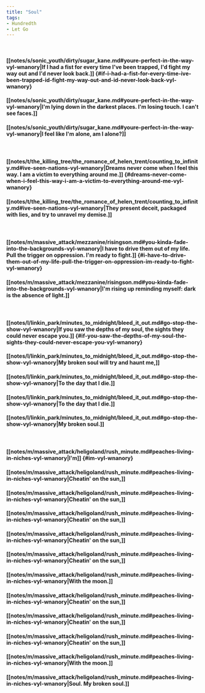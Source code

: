 ```yaml
---
title: "Soul"
tags:
- Hundredth
- Let Go
---
```

&nbsp;
#### [[notes/s/sonic_youth/dirty/sugar_kane.md#youre-perfect-in-the-way-vyl-wnanory|If I had a fist for every time I've been trapped, I'd fight my way out and I'd never look back.]] {#if-i-had-a-fist-for-every-time-ive-been-trapped-id-fight-my-way-out-and-id-never-look-back-vyl-wnanory}
#### [[notes/s/sonic_youth/dirty/sugar_kane.md#youre-perfect-in-the-way-vyl-wnanory|I'm lying down in the darkest places. I'm losing touch. I can't see faces.]]
#### [[notes/s/sonic_youth/dirty/sugar_kane.md#youre-perfect-in-the-way-vyl-wnanory|I feel like I'm alone, am I alone?]]
&nbsp;
#### [[notes/t/the_killing_tree/the_romance_of_helen_trent/counting_to_infinity.md#ive-seen-nations-vyl-wnanory|Dreams never come when I feel this way. I am a victim to everything around me.]] {#dreams-never-come-when-i-feel-this-way-i-am-a-victim-to-everything-around-me-vyl-wnanory}
#### [[notes/t/the_killing_tree/the_romance_of_helen_trent/counting_to_infinity.md#ive-seen-nations-vyl-wnanory|They present deceit, packaged with lies, and try to unravel my demise.]]
&nbsp;
#### [[notes/m/massive_attack/mezzanine/risingson.md#you-kinda-fade-into-the-backgrounds-vyl-wnanory|I have to drive them out of my life. Pull the trigger on oppression. I'm ready to fight.]] {#i-have-to-drive-them-out-of-my-life-pull-the-trigger-on-oppression-im-ready-to-fight-vyl-wnanory}
#### [[notes/m/massive_attack/mezzanine/risingson.md#you-kinda-fade-into-the-backgrounds-vyl-wnanory|I'm rising up reminding myself: dark is the absence of light.]]
&nbsp;
#### [[notes/l/linkin_park/minutes_to_midnight/bleed_it_out.md#go-stop-the-show-vyl-wnanory|If you saw the depths of my soul, the sights they could never escape you.]] {#if-you-saw-the-depths-of-my-soul-the-sights-they-could-never-escape-you-vyl-wnanory}
#### [[notes/l/linkin_park/minutes_to_midnight/bleed_it_out.md#go-stop-the-show-vyl-wnanory|My broken soul will try and haunt me,]]
#### [[notes/l/linkin_park/minutes_to_midnight/bleed_it_out.md#go-stop-the-show-vyl-wnanory|To the day that I die.]]
#### [[notes/l/linkin_park/minutes_to_midnight/bleed_it_out.md#go-stop-the-show-vyl-wnanory|To the day that I die.]]
#### [[notes/l/linkin_park/minutes_to_midnight/bleed_it_out.md#go-stop-the-show-vyl-wnanory|My broken soul.]]
&nbsp;
#### [[notes/m/massive_attack/heligoland/rush_minute.md#peaches-living-in-niches-vyl-wnanory|I'm]] {#im-vyl-wnanory}
#### [[notes/m/massive_attack/heligoland/rush_minute.md#peaches-living-in-niches-vyl-wnanory|Cheatin' on the sun,]]
#### [[notes/m/massive_attack/heligoland/rush_minute.md#peaches-living-in-niches-vyl-wnanory|Cheatin' on the sun,]]
#### [[notes/m/massive_attack/heligoland/rush_minute.md#peaches-living-in-niches-vyl-wnanory|Cheatin' on the sun,]]
#### [[notes/m/massive_attack/heligoland/rush_minute.md#peaches-living-in-niches-vyl-wnanory|Cheatin' on the sun,]]
#### [[notes/m/massive_attack/heligoland/rush_minute.md#peaches-living-in-niches-vyl-wnanory|Cheatin' on the sun,]]
#### [[notes/m/massive_attack/heligoland/rush_minute.md#peaches-living-in-niches-vyl-wnanory|With the moon.]]
#### [[notes/m/massive_attack/heligoland/rush_minute.md#peaches-living-in-niches-vyl-wnanory|Cheatin' on the sun,]]
#### [[notes/m/massive_attack/heligoland/rush_minute.md#peaches-living-in-niches-vyl-wnanory|Cheatin' on the sun,]]
#### [[notes/m/massive_attack/heligoland/rush_minute.md#peaches-living-in-niches-vyl-wnanory|Cheatin' on the sun,]]
#### [[notes/m/massive_attack/heligoland/rush_minute.md#peaches-living-in-niches-vyl-wnanory|With the moon.]]
#### [[notes/m/massive_attack/heligoland/rush_minute.md#peaches-living-in-niches-vyl-wnanory|Soul. My broken soul.]]
